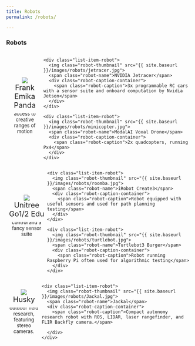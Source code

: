 ```yaml
---
title: Robots
permalink: /robots/

---
```


<style>
.robot-thumbnail {
  max-width: 200px; /* Adjust the maximum width as per your requirement */
  height: auto;
}

.list-item-robot {
  display: flex;
  flex-direction: column;
  align-items: center; /* Center the items horizontally */
  justify-content: center; /* Center the items vertically */
  text-align: center;
  margin-bottom: 4px;
  padding: 5px;
}

.row {
  display: flex;
  justify-content: center; /* Center the rows horizontally */
}

.robot-name {
  font-size: 20px; /* Adjust the font size as per your preference */
  margin-bottom: 10px; !important;/* Add spacing below the robot name */
}

.robot-caption-container {
  max-width: 200px;
  height: 70px; /* Adjust the height as needed */
  overflow: hidden;
}

.robot-caption {
  font-size: 13px;
  display: block;
  margin-top: -55px; /* Adjust the negative margin to show the caption */
  transition: margin-top 0.3s ease;
}

.list-item-robot:hover .robot-caption {
  margin-top: 0; /* Show the full caption on hover */
}
</style>

<div class="pos_header">
  <h3>Robots</h3>
</div>

<div class="content list robots">
  <div class="row">
    <div class="list-item-robot">
      <img class="robot-thumbnail" src="{{ site.baseurl }}/images/robots/bigarm.jpg">
      <span class="robot-name">Frank Emika Panda</span>
      <div class="robot-caption-container">
        <span class="robot-caption">2x 7DoF robots arms that provide access to creative ranges of motion</span>
      </div>
    </div>

    <div class="list-item-robot">
      <img class="robot-thumbnail" src="{{ site.baseurl }}/images/robots/jetracer.jpg">
      <span class="robot-name">NVIDIA Jetracer</span>
      <div class="robot-caption-container">
        <span class="robot-caption">3x programmable RC cars with a sensor suite and onboard computation by Nvidia Jetson</span>
      </div>
    </div>

    <div class="list-item-robot">
      <img class="robot-thumbnail" src="{{ site.baseurl }}/images/robots/minicopter.jpg">
      <span class="robot-name">ModalAI Voxal Drone</span>
      <div class="robot-caption-container">
        <span class="robot-caption">2x quadcopters, running Px4</span>
      </div>
    </div>
  </div>

  <div class="row">
    <div class="list-item-robot">
      <img class="robot-thumbnail" src="{{ site.baseurl }}/images/robots/quadruped.jpg">
      <span class="robot-name">Unitree Go1/2 Edu</span>
      <div class="robot-caption-container">
        <span class="robot-caption">3x quadrupedal robots with low-level torque control and a fancy sensor suite</span>
      </div>
    </div>

    <div class="list-item-robot">
      <img class="robot-thumbnail" src="{{ site.baseurl }}/images/robots/roomba.jpg">
      <span class="robot-name">iRobot Create3</span>
      <div class="robot-caption-container">
        <span class="robot-caption">Robot equipped with useful sensors and used for path planning testing</span>
      </div>
    </div>

    <div class="list-item-robot">
      <img class="robot-thumbnail" src="{{ site.baseurl }}/images/robots/turtlebot.jpg">
      <span class="robot-name">Turtlebot3 Burger</span>
      <div class="robot-caption-container">
        <span class="robot-caption">Robot running Raspberry Pi often used for algorithmic testing</span>
      </div>
    </div>
  </div>
  <div class="row">
    <div class="list-item-robot">
      <img class="robot-thumbnail" src="{{ site.baseurl }}/images/robots/Husky.jpg">
      <span class="robot-name">Husky</span>
      <div class="robot-caption-container">
        <span class="robot-caption">A rugged, all terrain UGV robot for outdoor field research, featuring stereo cameras, IMUs, and LIDAR.</span>
      </div>
    </div>

    <div class="list-item-robot">
      <img class="robot-thumbnail" src="{{ site.baseurl }}/images/robots/Jackal.jpg">
      <span class="robot-name">Jackal</span>
      <div class="robot-caption-container">
        <span class="robot-caption">Compact autonomy research robot with ROS, LIDAR, laser rangefinder, and FLIR Backfly camera.</span>

      </div>
    </div>


  </div>
</div>
